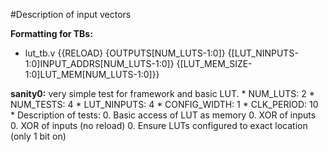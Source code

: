 #Description of input vectors

**Formatting for TBs:**
* lut_tb.v
    {{RELOAD}
    {OUTPUTS[NUM_LUTS-1:0]}
    {[LUT_NINPUTS-1:0]INPUT_ADDRS[NUM_LUTS-1:0]}
    {[LUT_MEM_SIZE-1:0]LUT_MEM[NUM_LUTS-1:0]}}

**sanity0:** very simple test for framework and basic LUT.
    * NUM_LUTS: 2
    * NUM_TESTS: 4
    * LUT_NINPUTS: 4
    * CONFIG_WIDTH: 1
    * CLK_PERIOD: 10
    * Description of tests:
        0. Basic access of LUT as memory
        0. XOR of inputs
        0. XOR of inputs (no reload)
        0. Ensure LUTs configured to exact location (only 1 bit on)

